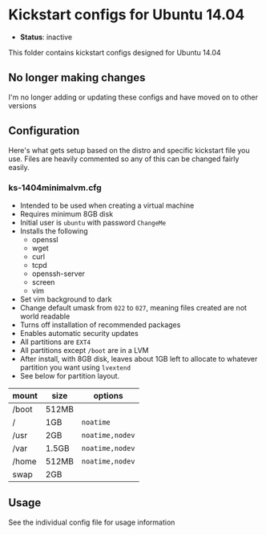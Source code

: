 # Kickstart configs for Ubuntu 14.04

- **Status**: inactive

This folder contains kickstart configs designed for Ubuntu 14.04

## No longer making changes

I'm no longer adding or updating these configs and have moved on to other versions

## Configuration

Here's what gets setup based on the distro and specific kickstart file you use.  Files are heavily commented so any of this can be changed fairly easily.

### ks-1404minimalvm.cfg

- Intended to be used when creating a virtual machine
- Requires minimum 8GB disk
- Initial user is `ubuntu` with password `ChangeMe`
- Installs the following
  - openssl
  - wget
  - curl
  - tcpd
  - openssh-server
  - screen
  - vim
- Set vim background to dark
- Change default umask from `022` to `027`, meaning files created are not world readable
- Turns off installation of recommended packages
- Enables automatic security updates
- All partitions are `EXT4`
- All partitions except `/boot` are in a LVM
- After install, with 8GB disk, leaves about 1GB left to allocate to whatever partition you want using `lvextend`
- See below for partition layout.

| mount | size  | options         |
| ----- | ----- | --------------- |
| /boot | 512MB |                 |
| /     | 1GB   | `noatime`       |
| /usr  | 2GB   | `noatime,nodev` |
| /var  | 1.5GB | `noatime,nodev` |
| /home | 512MB | `noatime,nodev` |
| swap  | 2GB   |                 |

## Usage

See the individual config file for usage information
